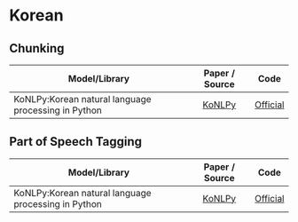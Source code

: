 # Korean

## Chunking

| Model/Library | Paper / Source | Code |
| ------------- | :---: | --- |
| KoNLPy:Korean natural language processing in Python | [KoNLPy](http://dmlab.snu.ac.kr/~lucypark/docs/2014-10-10-hclt.pdf) | [Official](https://github.com/konlpy/konlpy) |

## Part of Speech Tagging

| Model/Library | Paper / Source | Code |
| ------------- | :---: | --- |
| KoNLPy:Korean natural language processing in Python | [KoNLPy](http://dmlab.snu.ac.kr/~lucypark/docs/2014-10-10-hclt.pdf) | [Official](https://github.com/konlpy/konlpy) |
